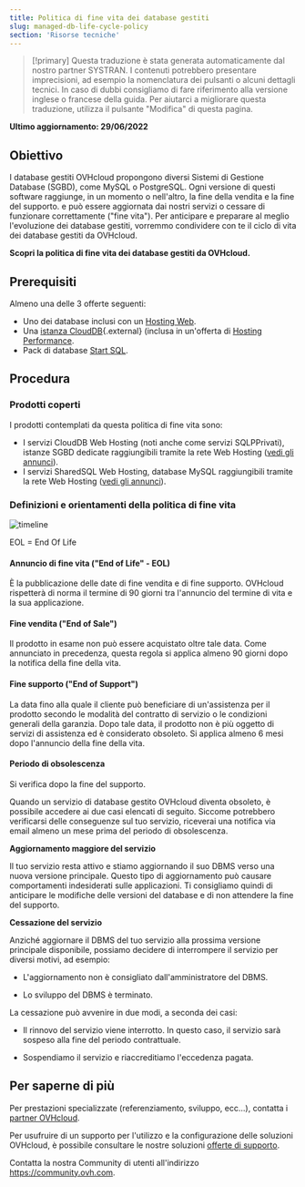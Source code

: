 ```yaml
---
title: Politica di fine vita dei database gestiti
slug: managed-db-life-cycle-policy
section: 'Risorse tecniche'
---
```


> [!primary]
> Questa traduzione è stata generata automaticamente dal nostro partner SYSTRAN. I contenuti potrebbero presentare imprecisioni, ad esempio la nomenclatura dei pulsanti o alcuni dettagli tecnici. In caso di dubbi consigliamo di fare riferimento alla versione inglese o francese della guida. Per aiutarci a migliorare questa traduzione, utilizza il pulsante "Modifica" di questa pagina.
>

**Ultimo aggiornamento: 29/06/2022**

## Obiettivo

I database gestiti OVHcloud propongono diversi Sistemi di Gestione Database (SGBD), come MySQL o PostgreSQL. Ogni versione di questi software raggiunge, in un momento o nell'altro, la fine della vendita e la fine del supporto. e può essere aggiornata dai nostri servizi o cessare di funzionare correttamente ("fine vita"). Per anticipare e preparare al meglio l'evoluzione dei database gestiti, vorremmo condividere con te il ciclo di vita dei database gestiti da OVHcloud.

**Scopri la politica di fine vita dei database gestiti da OVHcloud.**

## Prerequisiti

Almeno una delle 3 offerte seguenti:

- Uno dei database inclusi con un [Hosting Web](https://www.ovhcloud.com/it/web-hosting/).
- Una [istanza CloudDB](https://www.ovh.it/cloud/cloud-databases/){.external} (inclusa in un'offerta di [Hosting Performance](https://www.ovhcloud.com/it/web-hosting/).
- Pack di database [Start SQL](https://www.ovhcloud.com/it/web-hosting/options/start-sql/).

## Procedura

### Prodotti coperti

I prodotti contemplati da questa politica di fine vita sono:

- I servizi CloudDB Web Hosting (noti anche come servizi SQLPPrivati), istanze SGBD dedicate raggiungibili tramite la rete Web Hosting ([vedi gli annunci](https://docs.ovh.com/gb/en/hosting/sql_eos_eol)).
- I servizi SharedSQL Web Hosting, database MySQL raggiungibili tramite la rete Web Hosting ([vedi gli annunci](https://docs.ovh.com/gb/en/hosting/sql_eos_eol)).

### Definizioni e orientamenti della politica di fine vita

![timeline](images/ovh.eol.policy.timeline.png)

EOL = End Of Life

#### Annuncio di fine vita ("End of Life" - EOL)

È la pubblicazione delle date di fine vendita e di fine supporto. OVHcloud rispetterà di norma il termine di 90 giorni tra l'annuncio del termine di vita e la sua applicazione.

#### Fine vendita ("End of Sale")

Il prodotto in esame non può essere acquistato oltre tale data. Come annunciato in precedenza, questa regola si applica almeno 90 giorni dopo la notifica della fine della vita.

#### Fine supporto ("End of Support")

La data fino alla quale il cliente può beneficiare di un'assistenza per il prodotto secondo le modalità del contratto di servizio o le condizioni generali della garanzia.
Dopo tale data, il prodotto non è più oggetto di servizi di assistenza ed è considerato obsoleto.
Si applica almeno 6 mesi dopo l'annuncio della fine della vita.

#### Periodo di obsolescenza

Si verifica dopo la fine del supporto.

Quando un servizio di database gestito OVHcloud diventa obsoleto, è possibile accedere ai due casi elencati di seguito.
Siccome potrebbero verificarsi delle conseguenze sul tuo servizio, riceverai una notifica via email almeno un mese prima del periodo di obsolescenza.

**Aggiornamento maggiore del servizio**

Il tuo servizio resta attivo e stiamo aggiornando il suo DBMS verso una nuova versione principale.
Questo tipo di aggiornamento può causare comportamenti indesiderati sulle applicazioni. Ti consigliamo quindi di anticipare le modifiche delle versioni del database e di non attendere la fine del supporto.

**Cessazione del servizio**

Anziché aggiornare il DBMS del tuo servizio alla prossima versione principale disponibile, possiamo decidere di interrompere il servizio per diversi motivi, ad esempio:

- L'aggiornamento non è consigliato dall'amministratore del DBMS.

- Lo sviluppo del DBMS è terminato.

La cessazione può avvenire in due modi, a seconda dei casi:

- Il rinnovo del servizio viene interrotto. In questo caso, il servizio sarà sospeso alla fine del periodo contrattuale.

- Sospendiamo il servizio e riaccreditiamo l'eccedenza pagata.

## Per saperne di più
  
Per prestazioni specializzate (referenziamento, sviluppo, ecc...), contatta i [partner OVHcloud](https://partner.ovhcloud.com/it/).

Per usufruire di un supporto per l'utilizzo e la configurazione delle soluzioni OVHcloud, è possibile consultare le nostre soluzioni [offerte di supporto](https://www.ovhcloud.com/it/support-levels/).

Contatta la nostra Community di utenti all'indirizzo <https://community.ovh.com>.
